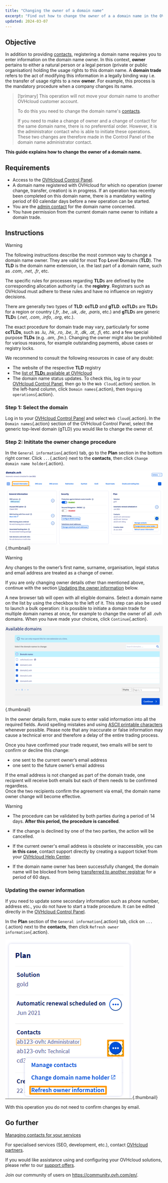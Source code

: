 ```yaml
---
title: "Changing the owner of a domain name"
excerpt: "Find out how to change the owner of a a domain name in the OVHcloud Control Panel"
updated: 2024-03-07
---
```


## Objective

In addition to providing [contacts](/pages/account_and_service_management/account_information/managing_contacts), registering a domain name requires you to enter information on the domain name owner. In this context, **owner** pertains to either a natural person or a legal person (private or public organisation) holding the usage rights to this domain name. A **domain trade** refers to the act of modifying this information in a legally binding way i.e. the transfer of usage rights to a new **owner**. For example, this process is the mandatory procedure when a company changes its name.

> [!primary]
>This operation will not move your domain name to another OVHcloud customer account.
>
>To do this you need to change the domain name's [contacts](/pages/account_and_service_management/account_information/managing_contacts).
>
> If you need to make a change of owner and a change of contact for the same domain name, there is no preferential order. However, it is the administrator contact who is able to initiate these operations. These two changes are therefore made in the Control Panel of ​​the domain name administrator contact.

**This guide explains how to change the owner of a domain name.**

## Requirements

- Access to the [OVHcloud Control Panel](/links/manager).
- A domain name registered with OVHcloud for which no operation (owner change, transfer, creation) is in progress. If an operation has recently been completed on this domain name, there is a mandatory waiting period of 60 calendar days before a new operation can be started.
- You are the [admin contact](/pages/account_and_service_management/account_information/managing_contacts) for the domain name concerned.
- You have permission from the current domain name owner to initiate a domain trade.

## Instructions

> [!warning]
>
> The following instructions describe the most common way to change a domain name owner. They are valid for most **T**op **L**evel **D**omains (**TLD**). The **TLD** is the domain name extension, i.e. the last part of a domain name, such as *.com*, *.net*, *.fr*, etc.
>
> The specific rules for processes regarding **TLD**s are defined by the corresponding allocation authority i.e. the **registry**. Registrars such as OVHcloud must adhere to these rules and have no influence on registry decisions.
>
> There are generally two types of **TLD**: **ccTLD** and **gTLD**. **ccTLD**s are **TLD**s for a region or country (*.fr*, *.be*, *.uk*, *.de*, *.paris*, etc.) and **gTLD**s are generic **TLD**s (*.net*, *.com*, *.info*, *.org*, etc.).
>
> The exact procedure for domain trade may vary, particularly for some **ccTLDs**, such as *.lu*, *.hk*, *.ro*, *.be*, *.lt*, *.dk*, *.at*, *.fi*, etc. and a few special purpose **TLDs** (e.g. *.am*, *.fm.*). Changing the owner might also be prohibited for various reasons, for example outstanding payments, abuse cases or registry locks.
>
> We recommend to consult the following resources in case of any doubt:
>
> - The website of the respective **TLD** registry
> - The [list of **TLD**s available at OVHcloud](https://www.ovhcloud.com/asia/domains/tld/)
> - The domain name status updates. To check this, log in to your [OVHcloud Control Panel](/links/manager), then go to the `Web Cloud`{.action} section. In the left-hand column, click `Domain names`{.action}, then `Ongoing operations`{.action}.

### Step 1: Select the domain

Log in to your [OVHcloud Control Panel](/links/manager) and select `Web Cloud`{.action}. In the `Domain names`{.action} section of the OVHcloud Control Panel, select the generic top-level domain (gTLD) you would like to change the owner of.

### Step 2: Inititate the owner change procedure

In the `General information`{.action} tab, go to the **Plan** section in the bottom right corner. Click `...`{.action} next to the **contacts**, then click `Change domain name holder`{.action}.

![changing owner](images/change-domain-name-holder.png){.thumbnail}

> [!warning]
>
> Any changes to the owner’s first name, surname, organisation, legal status and email address are treated as a change of owner.
> 
> If you are only changing owner details other than mentioned above, continue with the section [Updating the owner information](#updateownerinformation) below.

A new browser tab will open with all eligible domains. Select a domain name on the list by using the checkbox to the left of it. This step can also be used to launch a bulk operation: it is possible to initiate a domain trade for multiple domain names at once, for example to change the owner of all .ovh domains. When you have made your choices, click `Continue`{.action}.

![changing owner](images/available-domains.png){.thumbnail}

In the owner details form, make sure to enter valid information into all the required fields. Avoid spelling mistakes and using [ASCII printable characters](http://facweb.cs.depaul.edu/sjost/it212/documents/ascii-pr.htm) whenever possible. Please note that any inaccurate or false information may cause a technical error and therefore a delay of the entire trading process. 

Once you have confirmed your trade request, two emails will be sent to confirm or decline this change:

- one sent to the current owner’s email address
- one sent to the future owner’s email address

If the email address is not changed as part of the domain trade, one recipient will receive both emails but each of them needs to be confirmed regardless.
<br>Once the two recipients confirm the agreement via email, the domain name owner change will become effective.

> [!warning]
>
> - The procedure can be validated by both parties during a period of 14 days. **After this period, the procedure is cancelled**.
> 
> - If the change is declined by one of the two parties, the action will be cancelled.
>
> - If the current owner's email address is obsolete or inaccessible, you can **in this case**, contact support directly by creating a support ticket from your [OVHcloud Help Center](https://help.ovhcloud.com/csm?id=csm_get_help).
>
> - If the domain name owner has been successfully changed, the domain name will be blocked from being [transferred to another registrar](/pages/web_cloud/domains/transfer_outgoing_domain) for a period of 60 days.

### Updating the owner information <a name="updateownerinformation"></a>

If you need to update some secondary information such as phone number, address etc., you do not have to start a trade procedure. It can be edited directly in the [OVHcloud Control Panel](/links/manager).

In the **Plan** section of the `General information`{.action} tab, click on `...`{.action} next to the **contacts**, then click `Refresh owner information`{.action}.

![changing owner](images/refresh-owner-information.png){.thumbnail}

With this operation you do not need to confirm changes by email.

## Go further

[Managing contacts for your services](/pages/account_and_service_management/account_information/managing_contacts)

For specialised services (SEO, development, etc.), contact [OVHcloud partners](/links/partner).

If you would like assistance using and configuring your OVHcloud solutions, please refer to our [support offers](/links/support).

Join our community of users on <https://community.ovh.com/en/>. 
